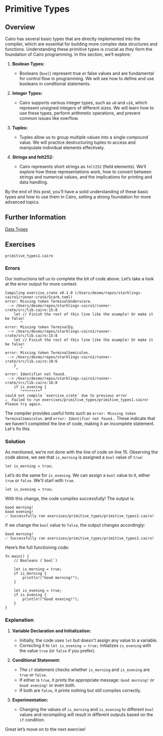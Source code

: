 # Primitive Types

## Overview

Cairo has several basic types that are directly implemented into the compiler, which are essential for building more complex data structures and functions. Understanding these primitive types is crucial as they form the foundation of Cairo programming. In this section, we’ll explore:

1. **Boolean Types:**
    - Booleans (`bool`) represent true or false values and are fundamental for control flow in programming. We will see how to define and use booleans in conditional statements.

2. **Integer Types:**
    - Cairo supports various integer types, such as `u8` and `u16`, which represent unsigned integers of different sizes. We will learn how to use these types, perform arithmetic operations, and prevent common issues like overflow.

3. **Tuples:**
    - Tuples allow us to group multiple values into a single compound value. We will practice destructuring tuples to access and manipulate individual elements effectively.

4. **Strings and felt252:**
    - Cairo represents short strings as `felt252` (field elements). We’ll explore how these representations work, how to convert between strings and numerical values, and the implications for printing and data handling.

By the end of this post, you’ll have a solid understanding of these basic types and how to use them in Cairo, setting a strong foundation for more advanced topics.

## Further Information

[Data Types](https://book.cairo-lang.org/ch02-02-data-types.html)

## Exercises

`primitive_types1.cairo`

### Errors

Our instructions tell us to complete the bit of code above. Let’s take a look at the error output for more context.

```
Compiling exercise_crate v0.1.0 (/Users/desmo/repos/starklings-cairo1/runner-crate/Scarb.toml)
error: Missing token TerminalUnderscore.
 --> /Users/desmo/repos/starklings-cairo1/runner-crate/src/lib.cairo:15:8
    let // Finish the rest of this line like the example! Or make it be false!
       ^
error: Missing token TerminalEq.
 --> /Users/desmo/repos/starklings-cairo1/runner-crate/src/lib.cairo:15:8
    let // Finish the rest of this line like the example! Or make it be false!
       ^
error: Missing token TerminalSemicolon.
 --> /Users/desmo/repos/starklings-cairo1/runner-crate/src/lib.cairo:18:6
    }
     ^
error: Identifier not found.
 --> /Users/desmo/repos/starklings-cairo1/runner-crate/src/lib.cairo:16:8
    if is_evening {
       ^********^
could not compile `exercise_crate` due to previous error
⚠️  Failed to run exercises/primitive_types/primitive_types1.cairo! Please try again.
```

The compiler provides useful hints such as `error: Missing token TerminalSemicolon`. and `error: Identifier not found.`. These indicate that we haven't completed the line of code, making it an incomplete statement. Let's fix this.

### Solution

As mentioned, we’re not done with the line of code on line 15. Observing the code above, we see that `is_morning` is assigned a `bool` value of `true`:

```
let is_morning = true;
```

Let’s do the same for `is_evening`. We can assign a `bool` value to it, either `true` or `false`. We'll start with `true`.

```
let is_evening = true;
```

With this change, the code compiles successfully! The output is:

```
Good morning!
Good evening!
✅ Successfully ran exercises/primitive_types/primitive_types1.cairo!
```

If we change the `bool` value to `false`, the output changes accordingly:

```
Good morning!
✅ Successfully ran exercises/primitive_types/primitive_types1.cairo!
```

Here’s the full functioning code:

```
fn main() {
    // Booleans (`bool`)

    let is_morning = true;
    if is_morning {
        println!("Good morning!");
    }

    let is_evening = true; 
    if is_evening {
        println!("Good evening!");
    }
}
```

### Explanation

1. **Variable Declaration and Initialization:**
    - Initially, the code uses `let` but doesn't assign any value to a variable.
    - Correcting it to `let is_evening = true;` initializes `is_evening` with the value `true` (or `false` if you prefer).

2. **Conditional Statement:**
    - The `if` statement checks whether `is_morning` and `is_evening` are `true` or `false`.
    - If either is `true`, it prints the appropriate message: `Good morning!` or `Good evening!` or even both.
    - If both are `false`, it prints nothing but still compiles correctly.

3. **Experimentation:**
    - Changing the values of `is_morning` and `is_evening` to different `bool` values and recompiling will result in different outputs based on the `if` condition.

Great let’s move on to the next exercise!

